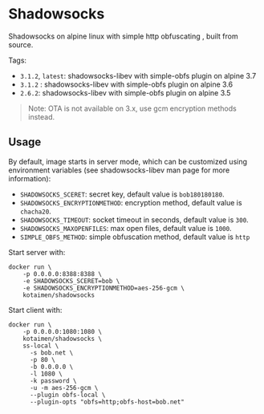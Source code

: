 # Shadowsocks

Shadowsocks on alpine linux with simple http obfuscating , built from source.

Tags:

- `3.1.2`, `latest`: shadowsocks-libev with simple-obfs plugin on alpine 3.7
- `3.1.2` : shadowsocks-libev with simple-obfs plugin on alpine 3.6
- `2.6.2`: shadowsocks-libev with simple-obfs plugin on alpine 3.5

> Note: OTA is not available on 3.x, use gcm encryption methods instead. 

## Usage

By default, image starts in server mode, which can be customized using
environment variables (see shadowsocks-libev man page for more information):

- `SHADOWSOCKS_SCERET`: secret key, default value is `bob180180180`.
- `SHADOWSOCKS_ENCRYPTIONMETHOD`: encryption method, default value is `chacha20`.
- `SHADOWSOCKS_TIMEOUT`: socket timeout in seconds, default value is `300`.
- `SHADOWSOCKS_MAXOPENFILES`: max open files, default value is `1000`.
- `SIMPLE_OBFS_METHOD`: simple obfuscation method, default value is `http`

Start server with:

    docker run \
        -p 0.0.0.0:8388:8388 \
        -e SHADOWSOCKS_SCERET=bob \
        -e SHADOWSOCKS_ENCRYPTIONMETHOD=aes-256-gcm \
        kotaimen/shadowsocks
    
Start client with:

    docker run \
        -p 0.0.0.0:1080:1080 \
        kotaimen/shadowsocks \
        ss-local \
          -s bob.net \
          -p 80 \
          -b 0.0.0.0 \
          -l 1080 \
          -k password \
          -u -m aes-256-gcm \
          --plugin obfs-local \
          --plugin-opts "obfs=http;obfs-host=bob.net"

